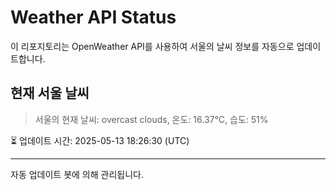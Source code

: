 
# Weather API Status

이 리포지토리는 OpenWeather API를 사용하여 서울의 날씨 정보를 자동으로 업데이트합니다.

## 현재 서울 날씨
> 서울의 현재 날씨: overcast clouds, 온도: 16.37°C, 습도: 51%

⏳ 업데이트 시간: 2025-05-13 18:26:30 (UTC)

---
자동 업데이트 봇에 의해 관리됩니다.

